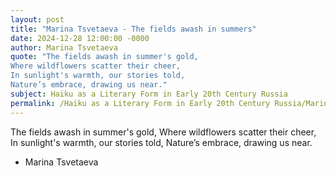 ```yaml
---
layout: post
title: "Marina Tsvetaeva - The fields awash in summers"
date: 2024-12-28 12:00:00 -0000
author: Marina Tsvetaeva
quote: "The fields awash in summer's gold,
Where wildflowers scatter their cheer,
In sunlight's warmth, our stories told,
Nature’s embrace, drawing us near."
subject: Haiku as a Literary Form in Early 20th Century Russia
permalink: /Haiku as a Literary Form in Early 20th Century Russia/Marina Tsvetaeva/Marina Tsvetaeva - The fields awash in summers
---
```


The fields awash in summer's gold,
Where wildflowers scatter their cheer,
In sunlight's warmth, our stories told,
Nature’s embrace, drawing us near.

- Marina Tsvetaeva
